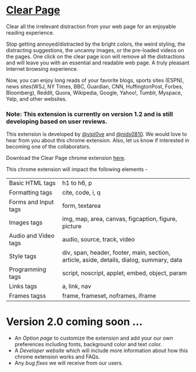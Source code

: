 # [Clear Page](https://nids0810.github.io/clear-page/ "Clear Page") #

Clear all the irrelevant distraction from your web page for an enjoyable reading experience.

Stop getting annoyed/distracted by the bright colors, the weird styling, the distracting suggestions, the uncanny images, or the pre-loaded videos on the pages. One click on the clear page icon will remove all the distractions and will leave you with an essential and readable web page. A truly pleasant Internet browsing experience.

Now, you can enjoy long reads of your favorite blogs, sports sites (ESPN), news sites(WSJ, NY Times, BBC, Guardian, CNN, HuffingtonPost, Forbes, Bloomberg), Reddit, Quora, Wikipedia, Google, Yahoo!, Tumblr, Myspace, Yelp, and other websites.

### Note: This extension is currently on version 1.2 and is still developing based on user reviews. ###

This extension is developed by [@vipl0ve](https://github.com/vipl0ve "Viplove Prakash") and [@nids0810](https://github.com/nids0810 "Nidhi Singh").
We would love to hear from you about this chrome extension. Also, let us know if interested in becoming one of the collaborators.

Download the Clear Page chrome extension [here](https://chrome.google.com/webstore/detail/clear-page/ojafachbjhalpkehfnlfjihfniglcfaa "Clear Page").

This chrome extension will impact the following elements -

<table>
    <tr>
        <td>Basic HTML tags</td>
        <td>h1 to h6, p</td>
    </tr>
    <tr>
        <td>Formatting tags</td>
        <td>cite, code, i, q</td>
    </tr>
    <tr>
        <td>Forms and Input tags</td>
        <td>form, textarea</td>
    </tr>
    <tr>
        <td>Images tags</td>
        <td>img, map, area, canvas, figcaption, figure, picture</td>
    </tr>
    <tr>
        <td>Audio and Video tags</td>
        <td>audio, source, track, video</td>
    </tr>
    <tr>
        <td>Style tags</td>
        <td>div, span, header, footer, main, section, article, aside, details, dialog, summary, data</td>
    </tr>
    <tr>
        <td>Programming tags</td>
        <td>script, noscript, applet, embed, object, param</td>
    </tr>
    <tr>
        <td>Links tags</td>
        <td>a, link, nav</td>
    </tr>
    <tr>
        <td>Frames tagss</td>
        <td>frame, frameset, noframes, iframe</td>
    </tr>
</table>


# Version 2.0 coming soon ... #
* An _Option page_ to customize the extension and add your our own preferences including fonts, background color and text color.
* A _Developer website_ which will include more information about how this chrome extension works and FAQs.
* Any _bug fixes_ we will receive from our users.
